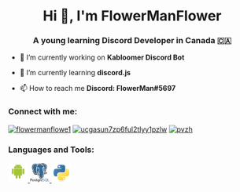 <h1 align="center">Hi 👋, I'm FlowerManFlower</h1>
<h3 align="center">A young learning Discord Developer in Canada 🇨🇦</h3>

- 🔭 I’m currently working on **Kabloomer Discord Bot**

- 🌱 I’m currently learning **discord.js**

- 📫 How to reach me **Discord: FlowerMan#5697**

<h3 align="left">Connect with me:</h3>
<p align="left">
<a href="https://twitter.com/flowermanflowe1" target="blank"><img align="center" src="https://raw.githubusercontent.com/rahuldkjain/github-profile-readme-generator/master/src/images/icons/Social/twitter.svg" alt="flowermanflowe1" height="30" width="40" /></a>
<a href="https://www.youtube.com/@FlowerManFlower" target="blank"><img align="center" src="https://raw.githubusercontent.com/rahuldkjain/github-profile-readme-generator/master/src/images/icons/Social/youtube.svg" alt="ucgasun7zp6ful2tlyy1pzlw" height="30" width="40" /></a>
<a href="https://discord.gg/pvzh" target="blank"><img align="center" src="https://raw.githubusercontent.com/rahuldkjain/github-profile-readme-generator/master/src/images/icons/Social/discord.svg" alt="pvzh" height="30" width="40" /></a>
</p>

<h3 align="left">Languages and Tools:</h3>
<p align="left"> <a href="https://developer.android.com" target="_blank" rel="noreferrer"> <img src="https://raw.githubusercontent.com/devicons/devicon/master/icons/android/android-original-wordmark.svg" alt="android" width="40" height="40"/> </a> <a href="https://www.postgresql.org" target="_blank" rel="noreferrer"> <img src="https://raw.githubusercontent.com/devicons/devicon/master/icons/postgresql/postgresql-original-wordmark.svg" alt="postgresql" width="40" height="40"/> </a> <a href="https://www.python.org" target="_blank" rel="noreferrer"> <img src="https://raw.githubusercontent.com/devicons/devicon/master/icons/python/python-original.svg" alt="python" width="40" height="40"/> </a> </p>
